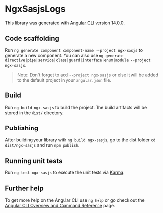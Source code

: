 # NgxSasjsLogs

This library was generated with [Angular CLI](https://github.com/angular/angular-cli) version 14.0.0.

## Code scaffolding

Run `ng generate component component-name --project ngx-sasjs` to generate a new component. You can also use `ng generate directive|pipe|service|class|guard|interface|enum|module --project ngx-sasjs`.
> Note: Don't forget to add `--project ngx-sasjs` or else it will be added to the default project in your `angular.json` file. 

## Build

Run `ng build ngx-sasjs` to build the project. The build artifacts will be stored in the `dist/` directory.

## Publishing

After building your library with `ng build ngx-sasjs`, go to the dist folder `cd dist/ngx-sasjs` and run `npm publish`.

## Running unit tests

Run `ng test ngx-sasjs` to execute the unit tests via [Karma](https://karma-runner.github.io).

## Further help

To get more help on the Angular CLI use `ng help` or go check out the [Angular CLI Overview and Command Reference](https://angular.io/cli) page.
